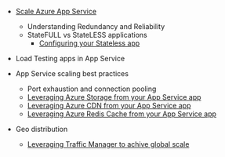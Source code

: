 * [Scale Azure App Service](/documentation/articles/web-sites-scale/)
  
  * Understanding Redundancy and Reliability
  * StateFULL vs StateLESS applications
    * [Configuring your Stateless app](https://azure.microsoft.com/blog/disabling-arrs-instance-affinity-in-windows-azure-web-sites/)
* Load Testing apps in App Service   
* App Service scaling best practices
  
  * Port exhaustion and connection pooling
  * [Leveraging Azure Storage from your App Service app](/documentation/articles/storage-dotnet-how-to-use-blobs/)
  * [Leveraging Azure CDN from your App Service app](/documentation/articles/cdn-overview/)
  * [Leveraging Azure Redis Cache from your App Service app](/documentation/articles/cache-dotnet-how-to-use-azure-redis-cache/)
* Geo distribution
  
  * [Leveraging Traffic Manager to achive global scale](/documentation/articles/traffic-manager-overview/)

